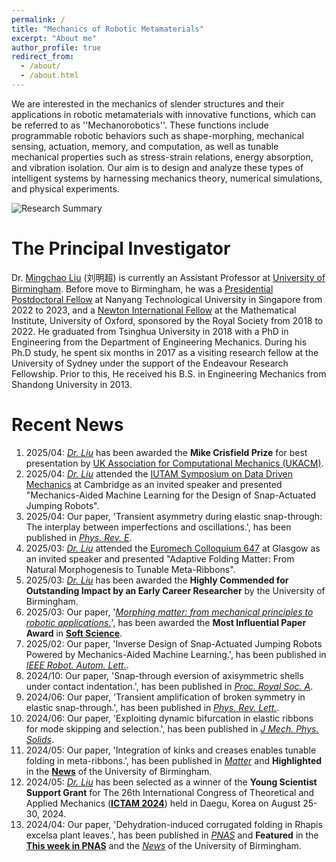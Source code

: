 ```yaml
---
permalink: /
title: "Mechanics of Robotic Metamaterials"
excerpt: "About me"
author_profile: true
redirect_from: 
  - /about/
  - /about.html
---
```


We are interested in the mechanics of slender structures and their applications in robotic metamaterials with innovative functions, which can be referred to as ''Mechanorobotics''. These functions include programmable robotic behaviors such as shape-morphing, mechanical sensing, actuation, memory, and computation, as well as tunable mechanical properties such as stress-strain relations, energy absorption, and vibration isolation. Our aim is to design and analyze these types of intelligent systems by harnessing mechanics theory, numerical simulations, and physical experiments.

![Research Summary](/figures/ResearchSummary_2405.png "Research Summary")

The Principal Investigator
======
Dr. [Mingchao Liu](https://www.birmingham.ac.uk/schools/engineering/mechanical-engineering/people/profile.aspx?ReferenceId=205089) (刘明超) is currently an Assistant Professor at [University of Birmingham](https://intranet.birmingham.ac.uk/index.aspx). Before move to Birmingham, he was a [Presidential Postdoctoral Fellow](https://www.ntu.edu.sg/research/research-careers/presidential-postdoctoral-fellowship-(ppf)) at Nanyang Technological University in Singapore from 2022 to 2023, and a [Newton International Fellow](https://royalsociety.org/grants-schemes-awards/grants/newton-international/) at the Mathematical Institute, University of Oxford, sponsored by the Royal Society from 2018 to 2022. He graduated from Tsinghua University in 2018 with a PhD in Engineering from the Department of Engineering Mechanics. During his Ph.D study, he spent six months in 2017 as a visiting research fellow at the University of Sydney under the support of the Endeavour Research Fellowship. Prior to this, He received his B.S. in Engineering Mechanics from Shandong University in 2013.

Recent News
======
1. 2025/04: [*Dr. Liu*](https://www.birmingham.ac.uk/schools/engineering/mechanical-engineering/people/profile.aspx?ReferenceId=205089&Name=dr-mingchao-liu) has been awarded the **Mike Crisfield Prize** for best presentation by [UK Association for Computational Mechanics (UKACM)](https://ukacm.org/).
1. 2025/04: [*Dr. Liu*](https://www.birmingham.ac.uk/schools/engineering/mechanical-engineering/people/profile.aspx?ReferenceId=205089&Name=dr-mingchao-liu) attended the [IUTAM Symposium on Data Driven Mechanics](http://www.iutam-ddm2025.com/) at Cambridge as an invited speaker and presented "Mechanics-Aided Machine Learning for the Design of Snap-Actuated Jumping Robots".
1. 2025/04: Our paper, 'Transient asymmetry during elastic snap-through: The interplay between imperfections and oscillations.', has been published in [*Phys. Rev. E*](https://doi.org/10.1103/PhysRevE.111.045503).
1. 2025/03: [*Dr. Liu*](https://www.birmingham.ac.uk/schools/engineering/mechanical-engineering/people/profile.aspx?ReferenceId=205089&Name=dr-mingchao-liu) attended the [Euromech Colloquium 647](https://647.euromech.org/home/) at Glasgow as an invited speaker and presented "Adaptive Folding Matter: From Natural Morphogenesis to Tunable Meta-Ribbons".
1. 2025/03: [*Dr. Liu*](https://www.birmingham.ac.uk/schools/engineering/mechanical-engineering/people/profile.aspx?ReferenceId=205089&Name=dr-mingchao-liu) has been awarded the **Highly Commended for Outstanding Impact by an Early Career Researcher** by the University of Birmingham.
1. 2025/03: Our paper, '[*Morphing matter: from mechanical principles to robotic applications.*](http://dx.doi.org/10.20517/ss.2023.42)', has been awarded the **Most Influential Paper Award** in [**Soft Science**](https://www.oaepublish.com/news/ss.1069).
1. 2025/02: Our paper, 'Inverse Design of Snap-Actuated Jumping Robots Powered by Mechanics-Aided Machine Learning.', has been published in [*IEEE Robot. Autom. Lett.*](https://ieeexplore.ieee.org/document/10816482).
1. 2024/10: Our paper, 'Snap-through eversion of axisymmetric shells under contact indentation.', has been published in [*Proc. Royal Soc. A*](https://doi.org/10.1098/rspa.2024.0303).
1. 2024/06: Our paper, 'Transient amplification of broken symmetry in elastic snap-through.', has been published in [*Phys. Rev. Lett.*](https://doi.org/10.1103/PhysRevLett.132.267201).
1. 2024/06: Our paper, 'Exploiting dynamic bifurcation in elastic ribbons for mode skipping and selection.', has been published in [*J Mech. Phys. Solids*](https://www.sciencedirect.com/science/article/pii/S002250962400187X).
1. 2024/05: Our paper, 'Integration of kinks and creases enables tunable folding in meta-ribbons.', has been published in [*Matter*](https://www.cell.com/matter/fulltext/S2590-2385(24)00204-2) and **Highlighted** in the [**News**](https://www.birmingham.ac.uk/news/2024/meta-ribbon-an-innovative-foldable-structure-with-tunable-behaviors) of the University of Birmingham.
1. 2024/05: [*Dr. Liu*](https://www.birmingham.ac.uk/schools/engineering/mechanical-engineering/people/profile.aspx?ReferenceId=205089&Name=dr-mingchao-liu) has been selected as a winner of the **Young Scientist Support Grant** for The 26th International Congress of Theoretical and Applied Mechanics ([**ICTAM 2024**](https://www.ictam2024.org/index.php)) held in Daegu, Korea on August 25-30, 2024.
1. 2024/04: Our paper, 'Dehydration-induced corrugated folding in Rhapis excelsa plant leaves.', has been published in [*PNAS*](https://www.pnas.org/doi/10.1073/pnas.2320259121) and **Featured** in the [**This week in PNAS**](https://www.pnas.org/doi/10.1073/iti1724121) and the [*News*](https://www.birmingham.ac.uk/news/2024/plant-leaf-folding-leads-to-nature-inspired-engineering) of the University of Birmingham.
